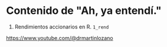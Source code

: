 # Contenido de "Ah, ya entendí."

1. Rendimientos accionarios en R. `1_rend`

https://www.youtube.com/@drmartinlozano